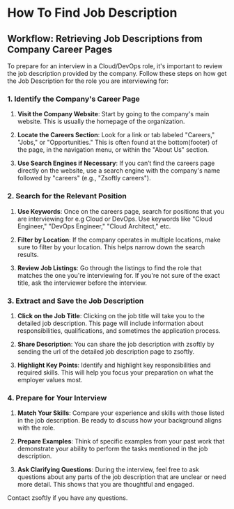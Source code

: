# How To Find Job Description

## Workflow: Retrieving Job Descriptions from Company Career Pages

To prepare for an interview in a Cloud/DevOps role, it's important to review the job description provided by the company. Follow these steps on how get the Job Description for the role you are interviewing for:

### 1. Identify the Company's Career Page

1. **Visit the Company Website**: Start by going to the company's main website. This is usually the homepage of the organization.
   
2. **Locate the Careers Section**: Look for a link or tab labeled "Careers," "Jobs," or "Opportunities." This is often found at the bottom(footer) of the page, in the navigation menu, or within the "About Us" section.

3. **Use Search Engines if Necessary**: If you can’t find the careers page directly on the website, use a search engine with the company's name followed by "careers" (e.g., "Zsoftly careers").

### 2. Search for the Relevant Position

1. **Use Keywords**: Once on the careers page, search for positions that you are interviewing for e.g Cloud or DevOps. Use keywords like "Cloud Engineer," "DevOps Engineer," "Cloud Architect," etc.

2. **Filter by Location**: If the company operates in multiple locations, make sure to filter by your location. This helps narrow down the search results.

3. **Review Job Listings**: Go through the listings to find the role that matches the one you're interviewing for. If you're not sure of the exact title, ask the interviewer before the interview.

### 3. Extract and Save the Job Description

1. **Click on the Job Title**: Clicking on the job title will take you to the detailed job description. This page will include information about responsibilities, qualifications, and sometimes the application process.

2. **Share Description**: You can share the job description with zsoftly by sending the url of the detailed job description page to zsoftly.

3. **Highlight Key Points**: Identify and highlight key responsibilities and required skills. This will help you focus your preparation on what the employer values most.

### 4. Prepare for Your Interview

1. **Match Your Skills**: Compare your experience and skills with those listed in the job description. Be ready to discuss how your background aligns with the role.

2. **Prepare Examples**: Think of specific examples from your past work that demonstrate your ability to perform the tasks mentioned in the job description.

3. **Ask Clarifying Questions**: During the interview, feel free to ask questions about any parts of the job description that are unclear or need more detail. This shows that you are thoughtful and engaged.

Contact zsoftly if you have any questions.
